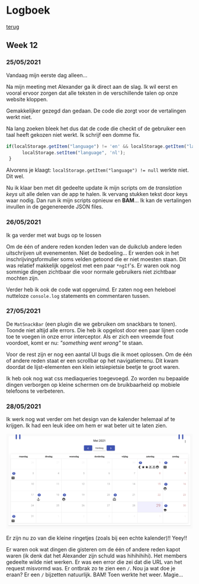 # Logboek
[terug](https://martijnmeeldijk.github.io/stage/)





## Week 12

### 25/05/2021

Vandaag mijn eerste dag alleen...

Na mijn meeting met Alexander ga ik direct aan de slag. Ik wil eerst en vooral ervoor zorgen dat alle teksten in de verschillende talen op onze website kloppen. 

Gemakkelijker gezegd dan gedaan. De code die zorgt voor de vertalingen werkt niet.

Na lang zoeken bleek het dus dat de code die checkt of de gebruiker een taal heeft gekozen niet werkt. Ik schrijf een domme fix.

```typescript
if(localStorage.getItem("language") != 'en' && localStorage.getItem("language") != 'fr'){
      localStorage.setItem("language", 'nl');
 }
```

Alvorens je klaagt: `localStorage.getItem("language") != null` werkte niet. Dit wel.



Nu ik klaar ben met dit gedeelte update ik mijn scripts om de *translation keys* uit alle delen van de app te halen. Ik vervang stukken tekst door keys waar nodig. Dan run ik mijn scripts opnieuw en **BAM**... Ik kan de vertalingen invullen in de gegenereerde JSON files.



### 26/05/2021

Ik ga verder met wat bugs op te lossen

Om de één of andere reden konden leden van de duikclub andere leden uitschrijven uit evenementen. Niet de bedoeling... Er werden ook in het inschrijvingsformulier soms velden getoond die er niet moesten staan. Dit was relatief makkelijk opgelost met een paar `*ngIf`'s. Er waren ook nog sommige dingen zichtbaar die voor normale gebruikers niet zichtbaar mochten zijn. 



Verder heb ik ook de code wat opgeruimd. Er zaten nog een heleboel nutteloze `console.log` statements en commentaren tussen.



### 27/05/2021

De `MatSnackBar` (een plugin die we gebruiken om snackbars te tonen). Toonde niet altijd alle errors. Die heb ik opgelost door een paar lijnen code toe te voegen in onze error interceptor. Als er zich een vreemde fout voordoet, komt er nu: *"something went wrong"* te staan.

Voor de rest zijn er nog een aantal UI bugs die ik moet oplossen. Om de één of andere reden staat er een scrollbar op het navigatiemenu. Dit kwam doordat de lijst-elementen een klein ietsiepietsie beetje te groot waren. 

Ik heb ook nog wat css mediaqueries toegevoegd. Zo worden nu bepaalde dingen verborgen op kleine schermen om de bruikbaarheid op mobiele telefoons te verbeteren.



### 28/05/2021

Ik werk nog wat verder om het design van de kalender helemaal af te krijgen. Ik had een leuk idee om hem er wat beter uit te laten zien.

![image-20210529174807254](img/image-20210529174807254.png)

Er zijn nu zo van die kleine ringetjes (zoals bij een echte kalender)!! Yeey!! 

Er waren ook wat dingen die gisteren om de één of andere reden kapot waren (ik denk dat het Alexander zijn schuld was hihihihihi). Het members gedeelte wilde niet werken. Er was een error die zei dat die URL van het request misvormd was. Er ontbrak zo te zien een `/`. Nou ja wat doe je eraan? Er een `/` bijzetten natuurlijk. BAM! Toen werkte het weer. Magie... 

